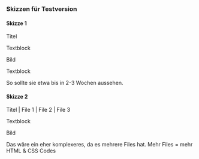 ### Skizzen für Testversion

#### Skizze 1

Titel

Textblock

Bild

Textblock

So sollte sie etwa bis in 2-3 Wochen aussehen.

#### Skizze 2

Titel | File 1 | File 2 | File 3

Textblock

Bild

Das wäre ein eher komplexeres, da es mehrere Files hat. Mehr Files = mehr HTML & CSS Codes
